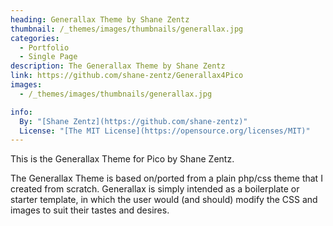 ```yaml
---
heading: Generallax Theme by Shane Zentz
thumbnail: /_themes/images/thumbnails/generallax.jpg
categories:
  - Portfolio
  - Single Page
description: The Generallax Theme by Shane Zentz
link: https://github.com/shane-zentz/Generallax4Pico
images:
  - /_themes/images/thumbnails/generallax.jpg

info:
  By: "[Shane Zentz](https://github.com/shane-zentz)"
  License: "[The MIT License](https://opensource.org/licenses/MIT)"
---
```


This is the Generallax Theme for Pico by Shane Zentz.

The Generallax Theme is based on/ported from a plain php/css theme that I created from scratch.  Generallax is simply intended as a boilerplate or starter template, in which the user would (and should) modify the CSS and images to suit their tastes and desires. 